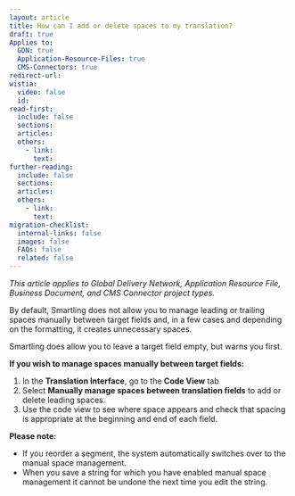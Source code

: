 ```yaml
---
layout: article
title: How can I add or delete spaces to my translation?
draft: true
Applies to:
  GDN: true
  Application-Resource-Files: true
  CMS-Connectors: true
redirect-url:
wistia:
  video: false
  id:
read-first:
  include: false
  sections:
  articles:
  others:
    - link:
      text:
further-reading:
  include: false
  sections:
  articles:
  others:
    - link:
      text:
migration-checklist:
  internal-links: false
  images: false
  FAQs: false
  related: false
---
```



*This article applies to Global Delivery Network, Application Resource File, Business Document, and CMS Connector project types.*

By default, Smartling does not allow you to manage leading or trailing spaces manually between target fields and, in a few cases and depending on the formatting, it creates unnecessary spaces.

Smartling does allow you to leave a target field empty, but warns you first.

**If you wish to manage spaces manually between target fields:**

1. In the **Translation Interface**, go to the **Code View** tab
2. Select **Manually manage spaces between translation fields** to add or delete leading spaces.
3. Use the code view to see where space appears and check that spacing is appropriate at the beginning and end of each field.


**Please note:**

* If you reorder a segment, the system automatically switches over to the manual space management.
* When you save a string for which you have enabled manual space management it cannot be undone the next time you edit the string.